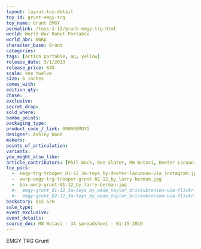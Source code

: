 ```yaml
---
layout: layout-toy-detail 
toy_id: grunt-emgy-trg
toy_name: Grunt EMGY
permalink: /toys-1-12/grunt-emgy-trg.html
world: World War Robot Portable
world_abr: WWRp
character_base: Grunt
categories: 
tags: [action portable, ap, yellow] 
release_date: 3/1/2013
release_price: $45 
scale: one twelve
size: 6 inches
comes_with: 
edition_qty: 
chase: 
exclusive: 
secret_drop: 
sold_where: 
bamba_points: 
packaging_type: 
product_code_/_link: 00000EMGYG
designer: Ashley Wood
makers: 
points_of_articulation: 
variants: 
you_might_also_like: 
article_contributors: [Phil Back, Don Slater, MW Wutasi, Dexter Lacuanan, Larry Berman]
toy_pics: 
  -  emgy-trg-trooper_01-12_3a-toys_by-dexter-lacuanan-via_instagram.jpg
  -  wwrp-emgy-trg-trooper-grunt-01-12_by_larry-berman.jpg
  -  box-wwrp-grunt-01-12_by_larry-berman.jpg
  #-  emgy-grunt_01-12_3a-toys_by_wade_taylor_brickxbronson-via-flickr.jpg
  #-  emgy-grunt_02-12_3a-toys_by_wade_taylor_brickxbronson-via-flickr.jpg
backstory: $15 S/H
sale_type: 
event_exclusive: 
event_details: 
source_doc: MW Wutasi - 3A spreadsheet - 01-15-2019
---
```

EMGY TRG Grunt 